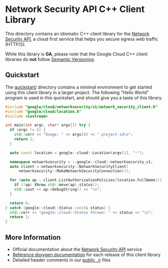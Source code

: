 # Network Security API C++ Client Library

This directory contains an idiomatic C++ client library for the
[Network Security API][cloud-service-docs], a cloud first service that helps you
secure egress web traffic (HTTP/S).

While this library is **GA**, please note that the Google Cloud C++ client
libraries do **not** follow [Semantic Versioning](https://semver.org/).

## Quickstart

The [quickstart/](quickstart/README.md) directory contains a minimal environment
to get started using this client library in a larger project. The following
"Hello World" program is used in this quickstart, and should give you a taste of
this library.

<!-- inject-quickstart-start -->

```cc
#include "google/cloud/networksecurity/v1/network_security_client.h"
#include "google/cloud/location.h"
#include <iostream>

int main(int argc, char* argv[]) try {
  if (argc != 2) {
    std::cerr << "Usage: " << argv[0] << " project-id\n";
    return 1;
  }

  auto const location = google::cloud::Location(argv[1], "-");

  namespace networksecurity = ::google::cloud::networksecurity_v1;
  auto client = networksecurity::NetworkSecurityClient(
      networksecurity::MakeNetworkSecurityConnection());

  for (auto ap : client.ListAuthorizationPolicies(location.FullName())) {
    if (!ap) throw std::move(ap).status();
    std::cout << ap->DebugString() << "\n";
  }

  return 0;
} catch (google::cloud::Status const& status) {
  std::cerr << "google::cloud::Status thrown: " << status << "\n";
  return 1;
}
```

<!-- inject-quickstart-end -->

## More Information

- Official documentation about the [Network Security API][cloud-service-docs]
  service
- [Reference doxygen documentation][doxygen-link] for each release of this
  client library
- Detailed header comments in our [public `.h`][source-link] files

[cloud-service-docs]: https://cloud.google.com/secure-web-proxy
[doxygen-link]: https://cloud.google.com/cpp/docs/reference/networksecurity/latest/
[source-link]: https://github.com/googleapis/google-cloud-cpp/tree/main/google/cloud/networksecurity
